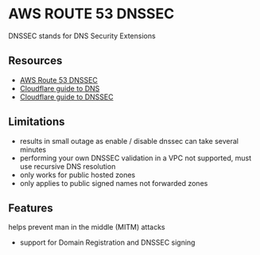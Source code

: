 # AWS ROUTE 53 DNSSEC
DNSSEC stands for DNS Security Extensions

## Resources
- [AWS Route 53 DNSSEC](https://docs.aws.amazon.com/Route53/latest/DeveloperGuide/resolver-dnssec-validation.html)
- [Cloudflare guide to DNS](https://www.cloudflare.com/learning/dns/what-is-dns/)
- [Cloudflare guide to DNSSEC](https://www.cloudflare.com/learning/dns/dns-security/)

## Limitations
- results in small outage as enable / disable dnssec can take several minutes
- performing your own DNSSEC validation in a VPC not supported, must use recursive DNS resolution 
- only works for public hosted zones
- only applies to public signed names not forwarded zones

## Features
helps prevent man in the middle (MITM) attacks

- support for Domain Registration and DNSSEC signing